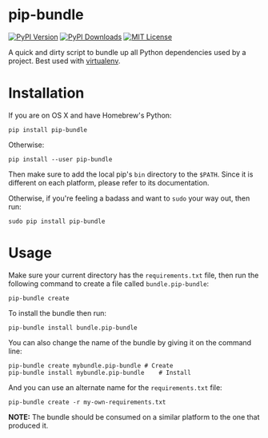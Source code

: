 pip-bundle
==========

[![PyPI Version](https://img.shields.io/pypi/v/pip-bundle.svg)](https://pypi.python.org/pypi/pip-bundle)
[![PyPI Downloads](https://img.shields.io/pypi/dm/pip-bundle.svg)](https://pypi.python.org/pypi/pip-bundle)
[![MIT License](https://img.shields.io/badge/license-mit-blue.svg)](http://choosealicense.com/licenses/mit/)

A quick and dirty script to bundle up all Python dependencies used by a project. Best used with
[virtualenv](https://virtualenv.pypa.io/en/latest/).


# Installation

If you are on OS X and have Homebrew's Python:

    pip install pip-bundle

Otherwise:

    pip install --user pip-bundle

Then make sure to add the local pip's `bin` directory to the `$PATH`. Since it is different on each
platform, please refer to its documentation.

Otherwise, if you're feeling a badass and want to `sudo` your way out, then run:

    sudo pip install pip-bundle


# Usage

Make sure your current directory has the `requirements.txt` file, then run the following command to
create a file called `bundle.pip-bundle`:

    pip-bundle create

To install the bundle then run:

    pip-bundle install bundle.pip-bundle

You can also change the name of the bundle by giving it on the command line:

    pip-bundle create mybundle.pip-bundle # Create
    pip-bundle install mybundle.pip-bundle    # Install

And you can use an alternate name for the `requirements.txt` file:

    pip-bundle create -r my-own-requirements.txt

__NOTE:__ The bundle should be consumed on a similar platform to the one that produced it.
